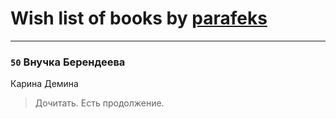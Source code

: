 # Wish list of books by [parafeks](http://vk.com/id16366623)
---

### `50` Внучка Берендеева
Карина Демина
> Дочитать. Есть продолжение.

